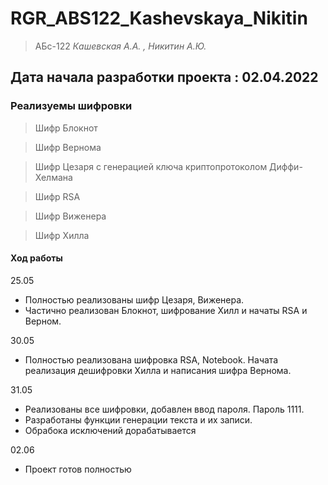 # RGR_ABS122_Kashevskaya_Nikitin
> АБс-122 
> *Кашевская А.А. ,  Никитин А.Ю.*
## Дата начала разработки проекта : 02.04.2022


### Реализуемы шифровки
> Шифр Блокнот

> Шифр Вернома

> Шифр Цезаря с генерацией ключа криптопротоколом Диффи-Хелмана

> Шифр RSA

> Шифр Виженера

> Шифр Хилла

#### Ход работы
25.05 
- Полностью реализованы шифр Цезаря, Виженера.
- Частично реализован Блокнот, шифрование Хилл и начаты RSA и Верном.
      
30.05  
- Полностью реализована шифровка RSA, Notebook. Начата реализация дешифровки Хилла и написания шифра Вернома.

31.05  
- Реализованы все шифровки, добавлен ввод пароля. Пароль 1111.
- Разработаны функции генерации текста и их записи.
- Обрабока исключений дорабатывается

02.06  
- Проект готов полностью 
